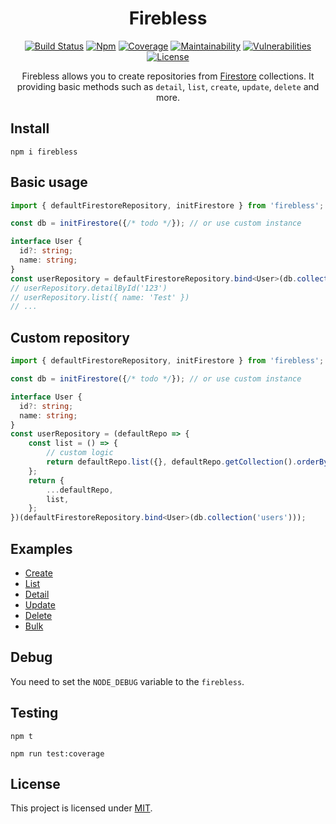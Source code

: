 <div align="center">


# Firebless
[![Build Status](https://img.shields.io/travis/com/stefan-prokop-cz/firebless/master.svg?style=flat-square)](https://travis-ci.com/stefan-prokop-cz/firebless)
[![Npm](https://img.shields.io/npm/v/firebless.svg?style=flat-square)](https://www.npmjs.com/package/firebless)
[![Coverage](https://img.shields.io/codeclimate/coverage/stefan-prokop-cz/firebless.svg?style=flat-square)](https://codeclimate.com/github/stefan-prokop-cz/firebless)
[![Maintainability](https://img.shields.io/codeclimate/maintainability/stefan-prokop-cz/firebless.svg?style=flat-square)](https://codeclimate.com/github/stefan-prokop-cz/firebless)
[![Vulnerabilities](https://img.shields.io/snyk/vulnerabilities/github/stefan-prokop-cz/firebless.svg?style=flat-square)](https://snyk.io/test/github/stefan-prokop-cz/firebless?targetFile=package.json)
[![License](https://img.shields.io/github/license/stefan-prokop-cz/firebless.svg?style=flat-square)](https://github.com/stefan-prokop-cz/firebless/blob/master/LICENSE)

Firebless allows you to create repositories from [Firestore](https://cloud.google.com/firestore/) collections. It providing basic methods such as `detail`, `list`, `create`, `update`, `delete` and more.

</div>

## Install

```
npm i firebless
```

## Basic usage
```typescript
import { defaultFirestoreRepository, initFirestore } from 'firebless';

const db = initFirestore({/* todo */}); // or use custom instance

interface User {
  id?: string;
  name: string;
}
const userRepository = defaultFirestoreRepository.bind<User>(db.collection('users'));
// userRepository.detailById('123')
// userRepository.list({ name: 'Test' })
// ...
```

## Custom repository
```typescript
import { defaultFirestoreRepository, initFirestore } from 'firebless';

const db = initFirestore({/* todo */}); // or use custom instance

interface User {
  id?: string;
  name: string;
}
const userRepository = (defaultRepo => {
    const list = () => {
        // custom logic
        return defaultRepo.list({}, defaultRepo.getCollection().orderBy('name', 'asc'));
    };
    return {
        ...defaultRepo,
        list,
    };
})(defaultFirestoreRepository.bind<User>(db.collection('users')));
```

## Examples
- [Create](./CreateExample.md)
- [List](./ListExample.md)
- [Detail](./DetailExample.md)
- [Update](./UpdateExample.md)
- [Delete](./DeleteExample.md)
- [Bulk](./BulkExample.md)

## Debug

You need to set the `NODE_DEBUG` variable to the `firebless`.

## Testing

```
npm t

npm run test:coverage
```

## License

This project is licensed under [MIT](./LICENSE).
